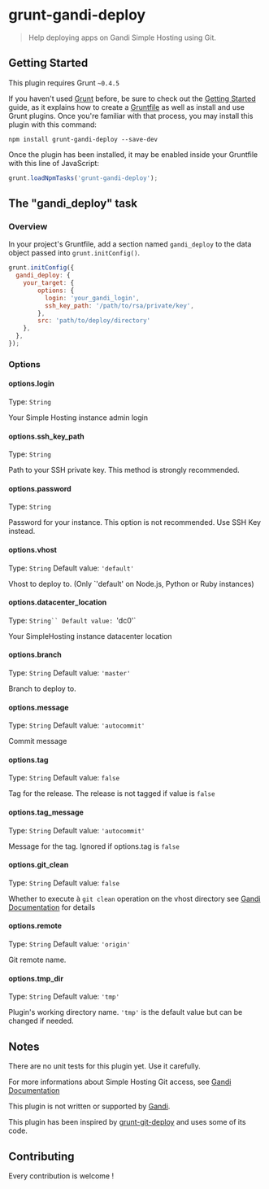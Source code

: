 # grunt-gandi-deploy

> Help deploying apps on Gandi Simple Hosting using Git.

## Getting Started
This plugin requires Grunt `~0.4.5`

If you haven't used [Grunt](http://gruntjs.com/) before, be sure to check out the [Getting Started](http://gruntjs.com/getting-started) guide, as it explains how to create a [Gruntfile](http://gruntjs.com/sample-gruntfile) as well as install and use Grunt plugins. Once you're familiar with that process, you may install this plugin with this command:

```shell
npm install grunt-gandi-deploy --save-dev
```

Once the plugin has been installed, it may be enabled inside your Gruntfile with this line of JavaScript:

```js
grunt.loadNpmTasks('grunt-gandi-deploy');
```

## The "gandi_deploy" task

### Overview
In your project's Gruntfile, add a section named `gandi_deploy` to the data object passed into `grunt.initConfig()`.

```js
grunt.initConfig({
  gandi_deploy: {
    your_target: {
        options: {
          login: 'your_gandi_login',
          ssh_key_path: '/path/to/rsa/private/key',
        },
        src: 'path/to/deploy/directory'
    },
  },
});
```

### Options

#### options.login
Type: `String`

Your Simple Hosting instance admin login

#### options.ssh_key_path
Type: `String`

Path to your SSH private key. This method is strongly recommended.

#### options.password
Type: `String`

Password for your instance. This option is not recommended. Use SSH Key instead.

#### options.vhost
Type: `String`
Default value: `'default'`

Vhost to deploy to. (Only `'default' on Node.js, Python or Ruby instances)

#### options.datacenter_location
Type: `String``
Default value: `'dc0'`

Your SimpleHosting instance datacenter location

#### options.branch
Type: `String`
Default value: `'master'`

Branch to deploy to.

#### options.message
Type: `String`
Default value: `'autocommit'`

Commit message

#### options.tag
Type: `String`
Default value: `false`

Tag for the release. The release is not tagged if value is `false`

#### options.tag_message
Type: `String`
Default value: `'autocommit'`

Message for the tag. Ignored if options.tag is `false`

#### options.git_clean
Type: `String`
Default value: `false`

Whether to execute à `git clean` operation on the vhost directory see [Gandi Documentation](https://wiki.gandi.net/en/simple/git) for details

#### options.remote
Type: `String`
Default value: `'origin'`

Git remote name.

#### options.tmp_dir
Type: `String`
Default value: `'tmp'`

Plugin's working directory name. `'tmp'` is the default value but can be changed if needed.


## Notes
There are no unit tests for this plugin yet. Use it carefully.

For more informations about Simple Hosting Git access, see [Gandi Documentation](https://wiki.gandi.net/en/simple/git)

This plugin is not written or supported by [Gandi](https://www.gandi.net/).

This plugin has been inspired by [grunt-git-deploy](https://github.com/iclanzan/grunt-git-deploy) and uses some of its code.

## Contributing
Every contribution is welcome !

